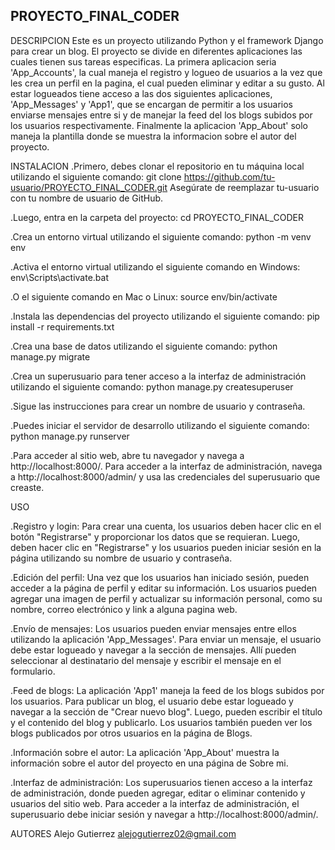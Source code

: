 ## PROYECTO_FINAL_CODER

DESCRIPCION
Este es un proyecto utilizando Python y el framework Django para crear un blog. El proyecto se divide en diferentes aplicaciones las cuales tienen sus tareas especificas. La primera aplicacion seria 'App_Accounts', la cual maneja el registro y logueo de usuarios a la vez que les crea un perfil en la pagina, el cual pueden eliminar y editar a su gusto. Al estar logueados tiene acceso a las dos siguientes aplicaciones, 'App_Messages' y 'App1', que se encargan de permitir a los usuarios enviarse mensajes entre si y de manejar la feed del los blogs subidos por los usuarios respectivamente. Finalmente la aplicacion 'App_About' solo maneja la plantilla donde se muestra la informacion sobre el autor del proyecto.

INSTALACION
.Primero, debes clonar el repositorio en tu máquina local utilizando el siguiente comando: git clone https://github.com/tu-usuario/PROYECTO_FINAL_CODER.git
Asegúrate de reemplazar tu-usuario con tu nombre de usuario de GitHub.

.Luego, entra en la carpeta del proyecto: cd PROYECTO_FINAL_CODER

.Crea un entorno virtual utilizando el siguiente comando: python -m venv env

.Activa el entorno virtual utilizando el siguiente comando en Windows: env\Scripts\activate.bat

.O el siguiente comando en Mac o Linux: source env/bin/activate

.Instala las dependencias del proyecto utilizando el siguiente comando: pip install -r requirements.txt

.Crea una base de datos utilizando el siguiente comando: python manage.py migrate

.Crea un superusuario para tener acceso a la interfaz de administración utilizando el siguiente comando: python manage.py createsuperuser

.Sigue las instrucciones para crear un nombre de usuario y contraseña.

.Puedes iniciar el servidor de desarrollo utilizando el siguiente comando: python manage.py runserver

.Para acceder al sitio web, abre tu navegador y navega a http://localhost:8000/. Para acceder a la interfaz de administración, navega a http://localhost:8000/admin/ y usa las credenciales del superusuario que creaste.


USO

.Registro y login:
Para crear una cuenta, los usuarios deben hacer clic en el botón "Registrarse" y proporcionar los datos que se requieran. Luego, deben hacer clic en "Registrarse" y los usuarios pueden iniciar sesión en la página utilizando su nombre de usuario y contraseña.

.Edición del perfil:
Una vez que los usuarios han iniciado sesión, pueden acceder a la página de perfil y editar su información. Los usuarios pueden agregar una imagen de perfil y actualizar su información personal, como su nombre, correo electrónico y link a alguna pagina web.

.Envío de mensajes:
Los usuarios pueden enviar mensajes entre ellos utilizando la aplicación 'App_Messages'. Para enviar un mensaje, el usuario debe estar logueado y navegar a la sección de mensajes. Allí pueden seleccionar al destinatario del mensaje y escribir el mensaje en el formulario.

.Feed de blogs:
La aplicación 'App1' maneja la feed de los blogs subidos por los usuarios. Para publicar un blog, el usuario debe estar logueado y navegar a la sección de "Crear nuevo blog". Luego, pueden escribir el título y el contenido del blog y publicarlo. Los usuarios también pueden ver los blogs publicados por otros usuarios en la página de Blogs.

.Información sobre el autor:
La aplicación 'App_About' muestra la información sobre el autor del proyecto en una página de Sobre mi.

.Interfaz de administración:
Los superusuarios tienen acceso a la interfaz de administración, donde pueden agregar, editar o eliminar contenido y usuarios del sitio web. Para acceder a la interfaz de administración, el superusuario debe iniciar sesión y navegar a http://localhost:8000/admin/.

AUTORES
Alejo Gutierrez
alejogutierrez02@gmail.com